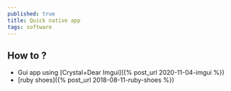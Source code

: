 ```yaml
---
published: true
title: Quick native app
tags: software
---
```

## How to ?
- Gui app using [Crystal+Dear Imgui]({% post_url 2020-11-04-imgui %})
- [ruby shoes]({% post_url 2018-08-11-ruby-shoes %})
